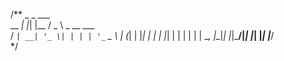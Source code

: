 /**
        _   _      ___            
   __ _| |_| |__  / _ \ _ __ ___  
  / _` | __| '_ \| | | | '_ ` _ \ 
 | (_| | |_| | | | |_| | | | | | |
  \__, |\__|_| |_|\___/|_| |_| |_|
  |___/                           
*/
